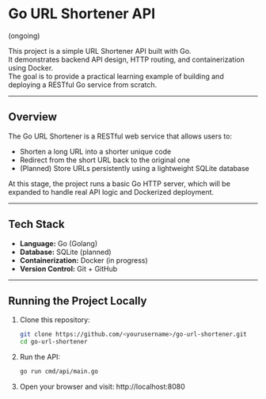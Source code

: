 # Go URL Shortener API
(ongoing)

This project is a simple URL Shortener API built with Go.  
It demonstrates backend API design, HTTP routing, and containerization using Docker.  
The goal is to provide a practical learning example of building and deploying a RESTful Go service from scratch.

---

## Overview

The Go URL Shortener is a RESTful web service that allows users to:
- Shorten a long URL into a shorter unique code
- Redirect from the short URL back to the original one
- (Planned) Store URLs persistently using a lightweight SQLite database

At this stage, the project runs a basic Go HTTP server, which will be expanded to handle real API logic and Dockerized deployment.

---

## Tech Stack

- **Language:** Go (Golang)
- **Database:** SQLite (planned)
- **Containerization:** Docker (in progress)
- **Version Control:** Git + GitHub

---


## Running the Project Locally

1. Clone this repository:
   ```bash
   git clone https://github.com/<yourusername>/go-url-shortener.git
   cd go-url-shortener
   ````

2. Run the API:
    ```bash
    go run cmd/api/main.go
    ```
3. Open your browser and visit:
    http://localhost:8080
    
